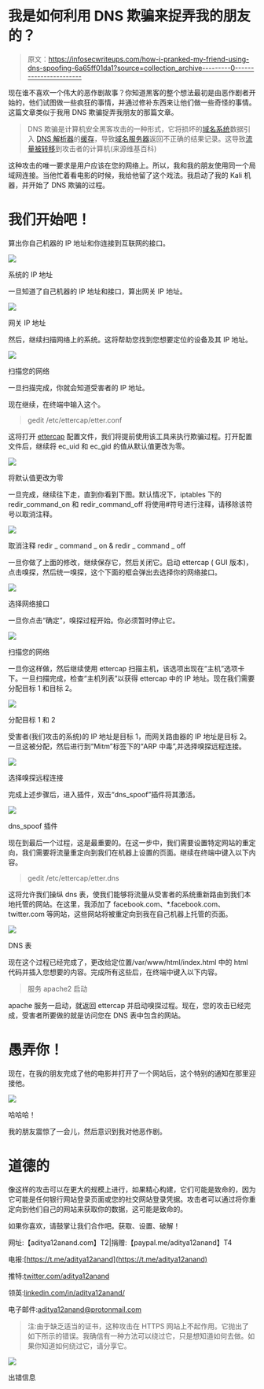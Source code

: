 # 我是如何利用 DNS 欺骗来捉弄我的朋友的？

> 原文：<https://infosecwriteups.com/how-i-pranked-my-friend-using-dns-spoofing-6a65ff01da1?source=collection_archive---------0----------------------->

现在谁不喜欢一个伟大的恶作剧故事？你知道黑客的整个想法最初是由恶作剧者开始的，他们试图做一些疯狂的事情，并通过修补东西来让他们做一些奇怪的事情。这篇文章类似于我用 DNS 欺骗捉弄我朋友的那篇文章。

> DNS 欺骗是计算机安全黑客攻击的一种形式，它将损坏的[域名系统](https://en.wikipedia.org/wiki/Domain_Name_System)数据引入 [DNS 解析器](https://en.wikipedia.org/wiki/DNS_resolver)的[缓存](https://en.wikipedia.org/wiki/DNS_cache)，导致[域名服务器](https://en.wikipedia.org/wiki/Name_server)返回不正确的结果记录。这导致[流量被转移](https://en.wikipedia.org/wiki/Man-in-the-middle_attack)到攻击者的计算机(来源维基百科)

这种攻击的唯一要求是用户应该在您的网络上。所以，我和我的朋友使用同一个局域网连接。当他忙着看电影的时候，我给他留了这个戏法。我启动了我的 Kali 机器，并开始了 DNS 欺骗的过程。

# 我们开始吧！

算出你自己机器的 IP 地址和你连接到互联网的接口。

![](img/c53839a279fe0a1a7a01a394bc291656.png)

系统的 IP 地址

一旦知道了自己机器的 IP 地址和接口，算出网关 IP 地址。

![](img/8bae235869ec654f24d4a22e279f5c81.png)

网关 IP 地址

然后，继续扫描网络上的系统。这将帮助您找到您想要定位的设备及其 IP 地址。

![](img/e0abc1610ea2c505e7a7a4df84bb5812.png)

扫描您的网络

一旦扫描完成，你就会知道受害者的 IP 地址。

现在继续，在终端中输入这个。

> gedit /etc/ettercap/etter.conf

这将打开 [ettercap](https://www.ettercap-project.org/) 配置文件，我们将提前使用该工具来执行欺骗过程。打开配置文件后，继续将 ec_uid 和 ec_gid 的值从默认值更改为零。

![](img/b6e09d5671373c8deacc2e763f9858fd.png)

将默认值更改为零

一旦完成，继续往下走，直到你看到下图。默认情况下，iptables 下的 redir_command_on 和 redir_command_off 将使用#符号进行注释，请移除该符号以取消注释。

![](img/cf6b1e0e890e833accd4ed35db02d8f6.png)

取消注释 redir _ command _ on & redir _ command _ off

一旦你做了上面的修改，继续保存它，然后关闭它。启动 ettercap ( GUI 版本)，点击嗅探，然后统一嗅探，这个下面的框会弹出去选择你的网络接口。

![](img/023797682f8a82388d772e5d1636adcb.png)

选择网络接口

一旦你点击“确定”，嗅探过程开始。你必须暂时停止它。

![](img/1dcd7d069822f72e4f4cfe7fdba2276b.png)

扫描您的网络

一旦你这样做，然后继续使用 ettercap 扫描主机，该选项出现在“主机”选项卡下。一旦扫描完成，检查“主机列表”以获得 ettercap 中的 IP 地址。现在我们需要分配目标 1 和目标 2。

![](img/1ad37e2948d362c106816de116165aaa.png)

分配目标 1 和 2

受害者(我们攻击的系统)的 IP 地址是目标 1，而网关路由器的 IP 地址是目标 2。一旦这被分配，然后进行到“Mitm”标签下的“ARP 中毒”,并选择嗅探远程连接。

![](img/7ed8b0ebcaf5367a01f88ead7369d52f.png)

选择嗅探远程连接

完成上述步骤后，进入插件，双击“dns_spoof”插件将其激活。

![](img/ea468aed3c88bde86b862b436d3dadf5.png)

dns_spoof 插件

现在到最后一个过程，这是最重要的。在这一步中，我们需要设置特定网站的重定向，我们需要将流量重定向到我们在机器上设置的页面。继续在终端中键入以下内容。

> gedit /etc/ettercap/etter.dns

这将允许我们操纵 dns 表，使我们能够将流量从受害者的系统重新路由到我们本地托管的网站。在这里，我添加了 facebook.com、*.facebook.com、twitter.com 等网站，这些网站将被重定向到我在自己机器上托管的页面。

![](img/359fe2092b223d588991718a5a6f39d8.png)

DNS 表

现在这个过程已经完成了，更改给定位置/var/www/html/index.html 中的 html 代码并插入您想要的内容。完成所有这些后，在终端中键入以下内容。

> 服务 apache2 启动

apache 服务一启动，就返回 ettercap 并启动嗅探过程。现在，您的攻击已经完成，受害者所要做的就是访问您在 DNS 表中包含的网站。

# 愚弄你！

现在，在我的朋友完成了他的电影并打开了一个网站后，这个特别的通知在那里迎接他。

![](img/aec3c36ddbe13b1149fc109a395d8bbd.png)

哈哈哈！

我的朋友震惊了一会儿，然后意识到我对他恶作剧。

# 道德的

像这样的攻击可以在更大的规模上进行，如果精心构建，它们可能是致命的，因为它可能是任何银行网站登录页面或您的社交网站登录凭据。攻击者可以通过将你重定向到他们自己的网站来获取你的数据，这可能是致命的。

如果你喜欢，请鼓掌让我们合作吧。获取、设置、破解！

网址:【aditya12anand.com】T2|捐赠:【paypal.me/aditya12anand】T4

电报:[https://t.me/aditya12anand](https://t.me/aditya12anand)

推特:[twitter.com/aditya12anand](https://twitter.com/aditya12anand?source=post_page---------------------------)

领英:[linkedin.com/in/aditya12anand/](https://www.linkedin.com/in/aditya12anand/?source=post_page---------------------------)

电子邮件:aditya12anand@protonmail.com

> 注:由于缺乏适当的证书，这种攻击在 HTTPS 网站上不起作用。它抛出了如下所示的错误。我确信有一种方法可以绕过它，只是想知道如何去做。如果你知道如何绕过它，请分享它。

![](img/7c7b2c4b9e5e2b62af6dd5b68f7271c0.png)

出错信息
